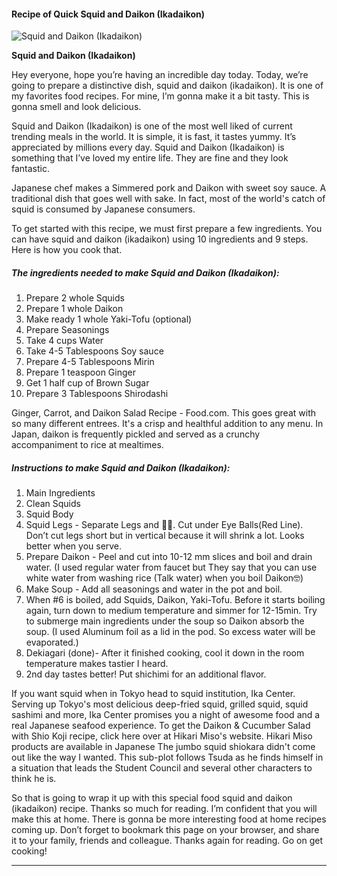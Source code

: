             

#### Recipe of Quick Squid and Daikon (Ikadaikon)

![Squid and Daikon (Ikadaikon)](https://img-global.cpcdn.com/recipes/68dd19e1d178a995/751x532cq70/squid-and-daikon-ikadaikon-recipe-main-photo.jpg)

**Squid and Daikon (Ikadaikon)**

Hey everyone, hope you’re having an incredible day today. Today, we’re going to prepare a distinctive dish, squid and daikon (ikadaikon). It is one of my favorites food recipes. For mine, I’m gonna make it a bit tasty. This is gonna smell and look delicious.

Squid and Daikon (Ikadaikon) is one of the most well liked of current trending meals in the world. It is simple, it is fast, it tastes yummy. It’s appreciated by millions every day. Squid and Daikon (Ikadaikon) is something that I’ve loved my entire life. They are fine and they look fantastic.

Japanese chef makes a Simmered pork and Daikon with sweet soy sauce. A traditional dish that goes well with sake. In fact, most of the world's catch of squid is consumed by Japanese consumers.

To get started with this recipe, we must first prepare a few ingredients. You can have squid and daikon (ikadaikon) using 10 ingredients and 9 steps. Here is how you cook that.

##### The ingredients needed to make Squid and Daikon (Ikadaikon):

1.  Prepare 2 whole Squids
2.  Prepare 1 whole Daikon
3.  Make ready 1 whole Yaki-Tofu (optional)
4.  Prepare Seasonings
5.  Take 4 cups Water
6.  Take 4-5 Tablespoons Soy sauce
7.  Prepare 4-5 Tablespoons Mirin
8.  Prepare 1 teaspoon Ginger
9.  Get 1 half cup of Brown Sugar
10.  Prepare 3 Tablespoons Shirodashi

Ginger, Carrot, and Daikon Salad Recipe - Food.com. This goes great with so many different entrees. It's a crisp and healthful addition to any menu. In Japan, daikon is frequently pickled and served as a crunchy accompaniment to rice at mealtimes.

##### Instructions to make Squid and Daikon (Ikadaikon):

1.  Main Ingredients
2.  Clean Squids
3.  Squid Body
4.  Squid Legs - Separate Legs and 🧠👻. Cut under Eye Balls(Red Line). Don’t cut legs short but in vertical because it will shrink a lot. Looks better when you serve.
5.  Prepare Daikon - Peel and cut into 10-12 mm slices and boil and drain water. (I used regular water from faucet but They say that you can use white water from washing rice (Talk water) when you boil Daikon🤓)
6.  Make Soup - Add all seasonings and water in the pot and boil.
7.  When #6 is boiled, add Squids, Daikon, Yaki-Tofu. Before it starts boiling again, turn down to medium temperature and simmer for 12-15min. Try to submerge main ingredients under the soup so Daikon absorb the soup. (I used Aluminum foil as a lid in the pod. So excess water will be evaporated.)
8.  Dekiagari (done)- After it finished cooking, cool it down in the room temperature makes tastier I heard.
9.  2nd day tastes better! Put shichimi for an additional flavor.

If you want squid when in Tokyo head to squid institution, Ika Center. Serving up Tokyo's most delicious deep-fried squid, grilled squid, squid sashimi and more, Ika Center promises you a night of awesome food and a real Japanese seafood experience. To get the Daikon & Cucumber Salad with Shio Koji recipe, click here over at Hikari Miso's website. Hikari Miso products are available in Japanese The jumbo squid shiokara didn't come out like the way I wanted. This sub-plot follows Tsuda as he finds himself in a situation that leads the Student Council and several other characters to think he is.

So that is going to wrap it up with this special food squid and daikon (ikadaikon) recipe. Thanks so much for reading. I’m confident that you will make this at home. There is gonna be more interesting food at home recipes coming up. Don’t forget to bookmark this page on your browser, and share it to your family, friends and colleague. Thanks again for reading. Go on get cooking!

* * *